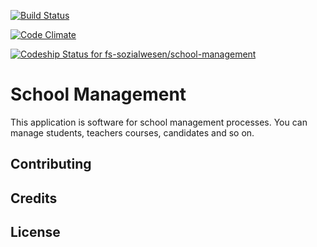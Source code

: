 [![Build Status](https://travis-ci.org/fs-sozialwesen/school-management.svg)](https://travis-ci.org/fs-sozialwesen/school-management)

[![Code Climate](https://codeclimate.com/github/fs-sozialwesen/school-management/badges/gpa.svg)](https://codeclimate.com/github/fs-sozialwesen/school-management)

[ ![Codeship Status for fs-sozialwesen/school-management](https://codeship.com/projects/fc98f820-9586-0133-e82d-62bdc932bc9b/status?branch=master)](https://codeship.com/projects/125209)

School Management
================

This application is software for school management processes. You can manage students, teachers
  courses, candidates and so on.

Contributing
------------

Credits
-------

License
-------
